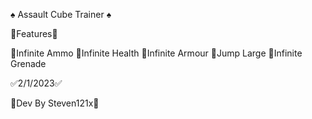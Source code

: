 ♠️ Assault Cube Trainer ♠️

🚀Features🚀

🦝Infinite Ammo
🦝Infinite Health
🦝Infinite Armour
🦝Jump     Large
🦝Infinite Grenade

✅2/1/2023✅

🔨Dev By Steven121x🔨







